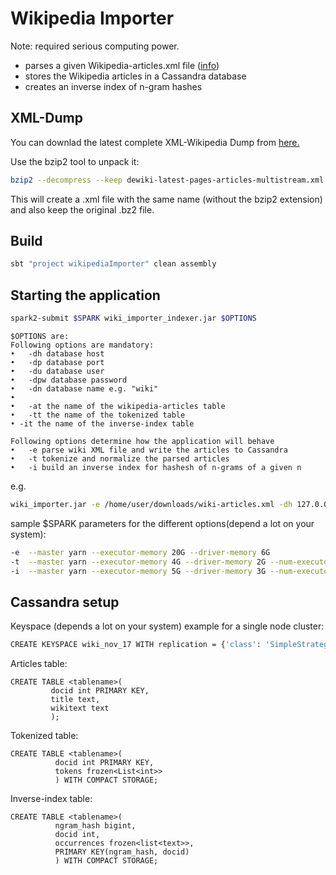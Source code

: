 # Wikipedia Importer

Note: required serious computing power.

* parses a given Wikipedia-articles.xml file ([info](https://dumps.wikimedia.org/))
* stores the Wikipedia articles in a Cassandra database
* creates an inverse index of n-gram hashes

## XML-Dump
You can downlad the latest complete XML-Wikipedia Dump from [here.](https://dumps.wikimedia.org/dewiki/latest/dewiki-latest-pages-articles-multistream.xml.bz2) 

Use the bzip2 tool to unpack it:

```bash
bzip2 --decompress --keep dewiki-latest-pages-articles-multistream.xml.bz2
```
This will create a .xml file with the same name (without the bzip2 extension) and also keep the original .bz2 file.

## Build
```bash
sbt "project wikipediaImporter" clean assembly
```
## Starting the application

```bash
spark2-submit $SPARK wiki_importer_indexer.jar $OPTIONS   
```

```
$OPTIONS are: 
Following options are mandatory:
•	-dh database host
•	-dp database port
•	-du database user
•	-dpw database password
•	-dn database name e.g. "wiki"
•	
•	-at the name of the wikipedia-articles table
•	-tt the name of the tokenized table
• -it the name of the inverse-index table

Following options determine how the application will behave
•	-e parse wiki XML file and write the articles to Cassandra 
•	-t tokenize and normalize the parsed articles 
•	-i build an inverse index for hashesh of n-grams of a given n
```
e.g.
```bash
wiki_importer.jar -e /home/user/downloads/wiki-articles.xml -dh 127.0.0.1 -dp 9042 -du user -dpw password -dn wiki_dec -at articles -it inverseindex -tt tokenized 
```

sample $SPARK parameters for the different options(depend a lot on your system): 
```bash
-e  --master yarn --executor-memory 20G --driver-memory 6G
-t  --master yarn --executor-memory 4G --driver-memory 2G --num-executors 8 --executor-cores 5
-i  --master yarn --executor-memory 5G --driver-memory 3G --num-executors 3 --executor-cores 5
```

## Cassandra setup
Keyspace (depends a lot on your system)
example for a single node cluster:
```bash
CREATE KEYSPACE wiki_nov_17 WITH replication = {'class': 'SimpleStrategy', 'replication_factor': '1'} ; 
```

Articles table:
```cql
CREATE TABLE <tablename>(
 		 docid int PRIMARY KEY,
 		 title text,
 		 wikitext text
		 );
```

Tokenized table: 
```cql
CREATE TABLE <tablename>(
		  docid int PRIMARY KEY,
		  tokens frozen<List<int>>
		  ) WITH COMPACT STORAGE;
```


Inverse-index table: 
```cql
CREATE TABLE <tablename>(
		  ngram_hash bigint,
		  docid int,
		  occurrences frozen<list<text>>,
		  PRIMARY KEY(ngram_hash, docid)
		  ) WITH COMPACT STORAGE;
```
